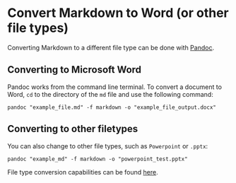 # Convert Markdown to Word (or other file types)

Converting Markdown to a different file type can be done with [Pandoc](https://pandoc.org/). 

## Converting to Microsoft Word

Pandoc works from the command line terminal. To convert a document to Word, `cd` to the directory of the `md` file and use the following command: 

`pandoc "example_file.md" -f markdown -o "example_file_output.docx"`

## Converting to other filetypes

You can also change to other file types, such as `Powerpoint` or `.pptx`:

`pandoc "example_md" -f markdown -o "powerpoint_test.pptx"`

File type conversion capabilities can be found [here](https://pandoc.org/).
